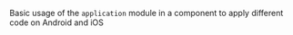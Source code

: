 Basic usage of the `application` module in a component to apply different code on Android and iOS
<snippet id='app-check-target-code'/>